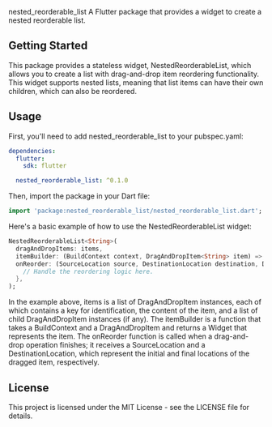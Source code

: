 nested_reorderable_list
A Flutter package that provides a widget to create a nested reorderable list.

## Getting Started
This package provides a stateless widget, NestedReorderableList, which allows you to create a list with drag-and-drop item reordering functionality. This widget supports nested lists, meaning that list items can have their own children, which can also be reordered.

## Usage
First, you'll need to add nested_reorderable_list to your pubspec.yaml:
```yaml
dependencies:
  flutter:
    sdk: flutter

  nested_reorderable_list: ^0.1.0
```

Then, import the package in your Dart file:
```dart
import 'package:nested_reorderable_list/nested_reorderable_list.dart';
```

Here's a basic example of how to use the NestedReorderableList widget:
```dart
NestedReorderableList<String>(
  dragAndDropItems: items,
  itemBuilder: (BuildContext context, DragAndDropItem<String> item) => Text(item.content),
  onReorder: (SourceLocation source, DestinationLocation destination, DragAndDropItem<String> movedItem) {
    // Handle the reordering logic here.
  },
);
```

In the example above, items is a list of DragAndDropItem instances, each of which contains a key for identification, the content of the item, and a list of child DragAndDropItem instances (if any). The itemBuilder is a function that takes a BuildContext and a DragAndDropItem and returns a Widget that represents the item. The onReorder function is called when a drag-and-drop operation finishes; it receives a SourceLocation and a DestinationLocation, which represent the initial and final locations of the dragged item, respectively.

## License
This project is licensed under the MIT License - see the LICENSE file for details.
